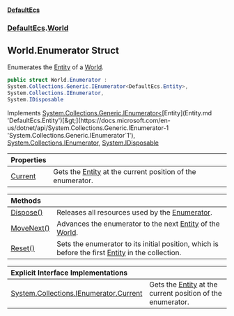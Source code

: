 #### [DefaultEcs](DefaultEcs.md 'DefaultEcs')
### [DefaultEcs](DefaultEcs.md#DefaultEcs 'DefaultEcs').[World](World.md 'DefaultEcs.World')

## World.Enumerator Struct

Enumerates the [Entity](Entity.md 'DefaultEcs.Entity') of a [World](World.md 'DefaultEcs.World').

```csharp
public struct World.Enumerator :
System.Collections.Generic.IEnumerator<DefaultEcs.Entity>,
System.Collections.IEnumerator,
System.IDisposable
```

Implements [System.Collections.Generic.IEnumerator&lt;](https://docs.microsoft.com/en-us/dotnet/api/System.Collections.Generic.IEnumerator-1 'System.Collections.Generic.IEnumerator`1')[Entity](Entity.md 'DefaultEcs.Entity')[&gt;](https://docs.microsoft.com/en-us/dotnet/api/System.Collections.Generic.IEnumerator-1 'System.Collections.Generic.IEnumerator`1'), [System.Collections.IEnumerator](https://docs.microsoft.com/en-us/dotnet/api/System.Collections.IEnumerator 'System.Collections.IEnumerator'), [System.IDisposable](https://docs.microsoft.com/en-us/dotnet/api/System.IDisposable 'System.IDisposable')

| Properties | |
| :--- | :--- |
| [Current](World.Enumerator.Current.md 'DefaultEcs.World.Enumerator.Current') | Gets the [Entity](Entity.md 'DefaultEcs.Entity') at the current position of the enumerator. |

| Methods | |
| :--- | :--- |
| [Dispose()](World.Enumerator.Dispose().md 'DefaultEcs.World.Enumerator.Dispose()') | Releases all resources used by the [Enumerator](World.Enumerator.md 'DefaultEcs.World.Enumerator'). |
| [MoveNext()](World.Enumerator.MoveNext().md 'DefaultEcs.World.Enumerator.MoveNext()') | Advances the enumerator to the next [Entity](Entity.md 'DefaultEcs.Entity') of the [World](World.md 'DefaultEcs.World'). |
| [Reset()](World.Enumerator.Reset().md 'DefaultEcs.World.Enumerator.Reset()') | Sets the enumerator to its initial position, which is before the first [Entity](Entity.md 'DefaultEcs.Entity') in the collection. |

| Explicit Interface Implementations | |
| :--- | :--- |
| [System.Collections.IEnumerator.Current](World.Enumerator.System.Collections.IEnumerator.Current.md 'DefaultEcs.World.Enumerator.System.Collections.IEnumerator.Current') | Gets the [Entity](Entity.md 'DefaultEcs.Entity') at the current position of the enumerator. |
